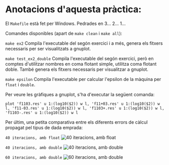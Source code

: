 # Anotacions d'aquesta pràctica:

El `Makefile` està fet per Windows. Pedrades en 3... 2... 1...

Comandes disponibles (apart de `make clean` i `make all`):

`make ex2` Compila l'executable del segón exercici i a més, genera els fitxers
necessaris per ser visualitzats a gnuplot.

`make test_ex2_double` Compila l'executable del segón exercici, però en comptes
d'utilitzar nombres en coma flotant simple, utilitza coma flotant doble. També
genera els fitxers necessaris per visualitzar a gnuplot.

`make epsilon` Compila l'executable per calcular l'epsilon de la màquina per
`float` i `double`.

Per veure les gràfiques a gnuplot, s'ha d'executar la següent comanda:

```
plot 'f1103.res' u 1:(log10($2)) w l, 'f11+03.res' u 1:(log10($2)) w l, 'f11-03.res' u 1:(log10($2)) w l, 'f1103+.res' u 1:(log10($2)) w l, 'f1103-.res' u 1:(log10($2)) w l
```

Per últim, una petita comparativa entre els diferents errors de càlcul propagat
pel tipus de dada emprada:

`40 iteracions, amb float`
![40 iteracions, amb float](https://dl.dropbox.com/u/9123154/cdn/uni/ICC_P1_P2_Plot.png)

`40 iteracions, amb double`
![40 iteracions, amb double](https://dl.dropbox.com/u/9123154/cdn/uni/ICC_P1_P2_Plot_40_Double.png)

`60 iteracions, amb double`
![60 iteracions, amb double](https://dl.dropbox.com/u/9123154/cdn/uni/ICC_P1_P2_Plot_60_Double.png)
